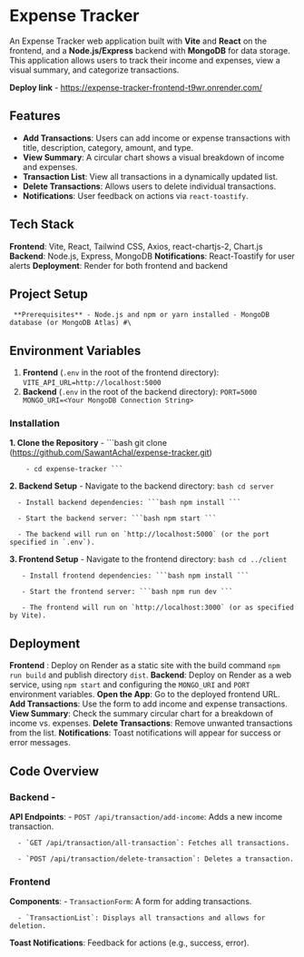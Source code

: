 # Expense Tracker #
  An Expense Tracker web application built with **Vite** and **React** on the frontend, and a **Node.js/Express** backend with **MongoDB** for data storage. 
  This application allows users to track their income and expenses, view a visual summary, and categorize transactions.

  **Deploy link** - https://expense-tracker-frontend-t9wr.onrender.com/
  
  ## Features ## 
  - **Add Transactions**: Users can add income or expense transactions with title, description, category, amount, and type.
  - **View Summary**: A circular chart shows a visual breakdown of income and expenses.
  - **Transaction List**: View all transactions in a dynamically updated list.
  - **Delete Transactions**: Allows users to delete individual transactions.
  - **Notifications**: User feedback on actions via `react-toastify`.
    
   ## Tech Stack ##
   **Frontend**: Vite, React, Tailwind CSS, Axios, react-chartjs-2, Chart.js 
   **Backend**: Node.js, Express, MongoDB 
   **Notifications**: React-Toastify for user alerts
   **Deployment**: Render for both frontend and backend
   
   ## Project Setup ##
     **Prerequisites** - Node.js and npm or yarn installed - MongoDB database (or MongoDB Atlas) #\
   ## Environment Variables
   1. **Frontend** (`.env` in the root of the frontend directory): ``` VITE_API_URL=http://localhost:5000 ```
   2. **Backend** (`.env` in the root of the backend directory): ``` PORT=5000 MONGO_URI=<Your MongoDB Connection String> ```
    
### Installation ###
  **1. Clone the Repository**
        - ```bash git clone (https://github.com/SawantAchal/expense-tracker.git) 
        
        - cd expense-tracker ```
  
  **2. Backend Setup**
      - Navigate to the backend directory: ```bash cd server ```
      
      - Install backend dependencies: ```bash npm install ```
      
      - Start the backend server: ```bash npm start ```
      
      - The backend will run on `http://localhost:5000` (or the port specified in `.env`). 
      
  **3. Frontend Setup**
       - Navigate to the frontend directory: ```bash cd ../client ```
       
       - Install frontend dependencies: ```bash npm install ```
       
       - Start the frontend server: ```bash npm run dev ```
       
       - The frontend will run on `http://localhost:3000` (or as specified by Vite).
       
## Deployment
   **Frontend** : Deploy on Render as a static site with the build command `npm run build` and publish directory `dist`.
  **Backend**: Deploy on Render as a web service, using `npm start` and configuring the `MONGO_URI` and `PORT` environment variables.
  **Open the App**: Go to the deployed frontend URL. 
  **Add Transactions**: Use the form to add income and expense transactions.
  **View Summary**: Check the summary circular chart for a breakdown of income vs. expenses.
  **Delete Transactions**: Remove unwanted transactions from the list.
  **Notifications**: Toast notifications will appear for success or error messages. 
  
## Code Overview ## 
  ### Backend -
   **API Endpoints**:
      - `POST /api/transaction/add-income`: Adds a new income transaction.
      
      - `GET /api/transaction/all-transaction`: Fetches all transactions.
      
      - `POST /api/transaction/delete-transaction`: Deletes a transaction.
  
  ### Frontend
   **Components**:
      - `TransactionForm`: A form for adding transactions.
      
      - `TransactionList`: Displays all transactions and allows for deletion.
      
  **Toast Notifications**: Feedback for actions (e.g., success, error). 
